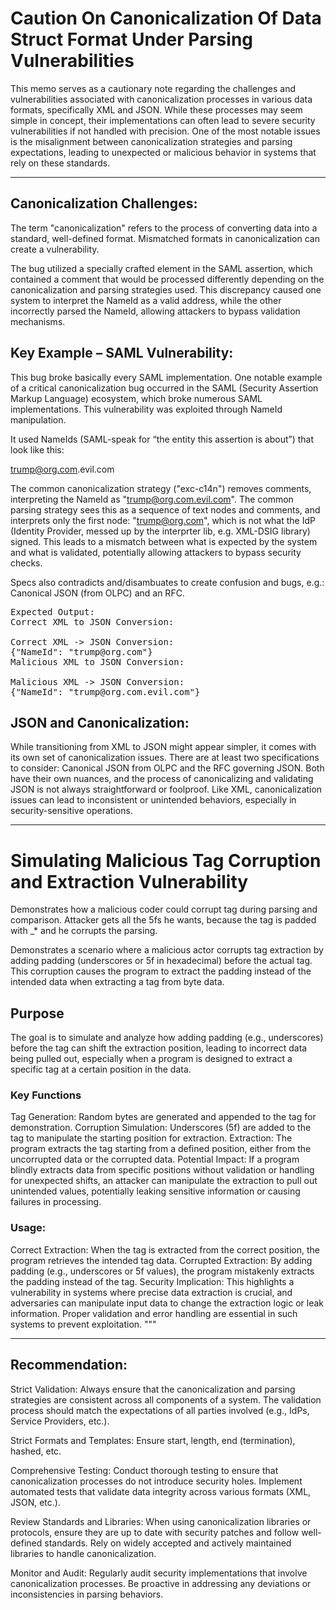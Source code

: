 # Caution On Canonicalization Of Data Struct Format Under Parsing Vulnerabilities

This memo serves as a cautionary note regarding the challenges and vulnerabilities associated with canonicalization processes in various data formats, specifically XML and JSON. While these processes may seem simple in concept, their implementations can often lead to severe security vulnerabilities if not handled with precision. One of the most notable issues is the misalignment between canonicalization strategies and parsing expectations, leading to unexpected or malicious behavior in systems that rely on these standards.

<hr>

## Canonicalization Challenges:

The term "canonicalization" refers to the process of converting data into a standard, well-defined format. Mismatched formats in canonicalization can create a vulnerability. 

The bug utilized a specially crafted <NameId> element in the SAML assertion, which contained a comment that would be processed differently depending on the canonicalization and parsing strategies used. This discrepancy caused one system to interpret the NameId as a valid address, while the other incorrectly parsed the NameId, allowing attackers to bypass validation mechanisms.

## Key Example – SAML Vulnerability:

This bug broke basically every SAML implementation. One notable example of a critical canonicalization bug occurred in the SAML (Security Assertion Markup Language) ecosystem, which broke numerous SAML implementations. This vulnerability was exploited through NameId manipulation.

It used NameIds (SAML-speak for “the entity this assertion is about”) that look like this:

<NameId>trump@org.com<!---->.evil.com</NameId>

The common canonicalization strategy ("exc-c14n") removes comments, interpreting the NameId as "trump@org.com.evil.com". The common parsing strategy sees this as a sequence of text nodes and comments, and interprets only the first node: "trump@org.com", which is not what the IdP (Identity Provider, messed up by the interprter lib, e.g. XML-DSIG library) signed.
This leads to a mismatch between what is expected by the system and what is validated, potentially allowing attackers to bypass security checks.

Specs also contradicts and/disambuates to create confusion and bugs, e.g.: Canonical JSON (from OLPC) and an RFC. 

<pre>
Expected Output:
Correct XML to JSON Conversion:

Correct XML -> JSON Conversion:
{"NameId": "trump@org.com"}
Malicious XML to JSON Conversion:

Malicious XML -> JSON Conversion:
{"NameId": "trump@org.com.evil.com"}
</pre>

## JSON and Canonicalization:

While transitioning from XML to JSON might appear simpler, it comes with its own set of canonicalization issues. There are at least two specifications to consider: Canonical JSON from OLPC and the RFC governing JSON. Both have their own nuances, and the process of canonicalizing and validating JSON is not always straightforward or foolproof. Like XML, canonicalization issues can lead to inconsistent or unintended behaviors, especially in security-sensitive operations.

<hr>

# Simulating Malicious Tag Corruption and Extraction Vulnerability
Demonstrates how a malicious coder could corrupt tag during parsing and comparison. 
Attacker gets all the 5fs he wants, because the tag is padded with _* and he corrupts the parsing.

Demonstrates a scenario where a malicious actor corrupts tag extraction by adding padding (underscores or 5f in hexadecimal) before the actual tag. 
This corruption causes the program to extract the padding instead of the intended data when extracting a tag from byte data.

## Purpose

The goal is to simulate and analyze how adding padding (e.g., underscores) before the tag can shift the extraction position, leading to incorrect data being pulled out, especially when a program is designed to extract a specific tag at a certain position in the data.

### Key Functions
Tag Generation: Random bytes are generated and appended to the tag for demonstration.
Corruption Simulation: Underscores (5f) are added to the tag to manipulate the starting position for extraction.
Extraction: The program extracts the tag starting from a defined position, either from the uncorrupted data or the corrupted data.
Potential Impact: If a program blindly extracts data from specific positions without validation or handling for unexpected shifts, an attacker can manipulate the extraction to pull out unintended values, potentially leaking sensitive information or causing failures in processing.

### Usage:

Correct Extraction: When the tag is extracted from the correct position, the program retrieves the intended tag data.
Corrupted Extraction: By adding padding (e.g., underscores or 5f values), the program mistakenly extracts the padding instead of the tag.
Security Implication: This highlights a vulnerability in systems where precise data extraction is crucial, and adversaries can manipulate input data to change the extraction logic or leak information. Proper validation and error handling are essential in such systems to prevent exploitation.
"""


<hr>

## Recommendation:

Strict Validation: Always ensure that the canonicalization and parsing strategies are consistent across all components of a system. The validation process should match the expectations of all parties involved (e.g., IdPs, Service Providers, etc.). 

Strict Formats and Templates: Ensure start, length, end (termination), hashed, etc. 

Comprehensive Testing: Conduct thorough testing to ensure that canonicalization processes do not introduce security holes. Implement automated tests that validate data integrity across various formats (XML, JSON, etc.).

Review Standards and Libraries: When using canonicalization libraries or protocols, ensure they are up to date with security patches and follow well-defined standards. Rely on widely accepted and actively maintained libraries to handle canonicalization.

Monitor and Audit: Regularly audit security implementations that involve canonicalization processes. Be proactive in addressing any deviations or inconsistencies in parsing behaviors.

